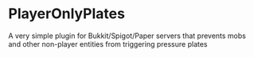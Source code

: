 # PlayerOnlyPlates
A very simple plugin for Bukkit/Spigot/Paper servers that prevents mobs and other non-player entities from triggering pressure plates
